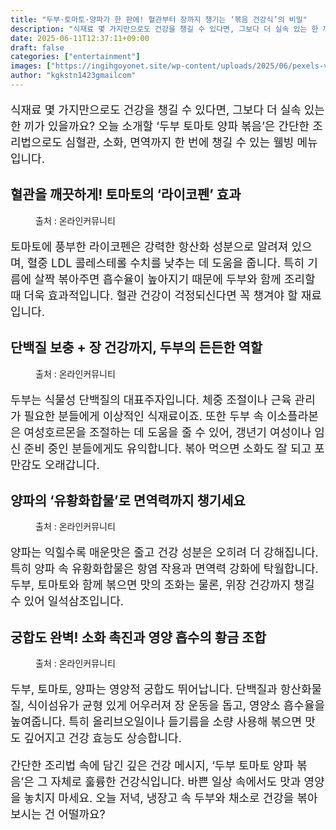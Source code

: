 ```yaml
---
title: "두부·토마토·양파가 한 판에! 혈관부터 장까지 챙기는 ‘볶음 건강식’의 비밀"
description: "식재료 몇 가지만으로도 건강을 챙길 수 있다면, 그보다 더 실속 있는 한 끼가 있을까요? 오늘 소개할 ‘두부 토마토 양파 볶음’은 간단한 조리법으로도 심혈관, 소화, 면역까지 한 번에 챙길 수 있는 웰빙 메뉴입니다."
date: 2025-06-11T12:37:11+09:00
draft: false
categories: ["entertainment"]
images: ["https://ingihgoyonet.site/wp-content/uploads/2025/06/pexels-valeriya-1893563-1024x683.jpg", "https://ingihgoyonet.site/wp-content/uploads/2025/06/pexels-polina-tankilevitch-4518580-683x1024.jpg", "https://ingihgoyonet.site/wp-content/uploads/2025/06/pexels-pixabay-533342-1024x683.jpg", "https://ingihgoyonet.site/wp-content/uploads/2025/06/pexels-emma-jones-259946-793266-1024x782.jpg"]
author: "kgkstn1423gmailcom"
---
```


<p style="font-size:18px">식재료 몇 가지만으로도 건강을 챙길 수 있다면, 그보다 더 실속 있는 한 끼가 있을까요? 오늘 소개할 ‘두부 토마토 양파 볶음’은 간단한 조리법으로도 심혈관, 소화, 면역까지 한 번에 챙길 수 있는 웰빙 메뉴입니다.</p> <h2 >혈관을 깨끗하게! 토마토의 ‘라이코펜’ 효과</h2> <figure ><img src="https://ingihgoyonet.site/wp-content/uploads/2025/06/pexels-valeriya-1893563-1024x683.jpg" alt="" style="aspect-ratio:16/9;object-fit:cover"/><figcaption >출처 : 온라인커뮤니티</figcaption></figure> <p style="font-size:18px">토마토에 풍부한 라이코펜은 강력한 항산화 성분으로 알려져 있으며, 혈중 LDL 콜레스테롤 수치를 낮추는 데 도움을 줍니다. 특히 기름에 살짝 볶아주면 흡수율이 높아지기 때문에 두부와 함께 조리할 때 더욱 효과적입니다. 혈관 건강이 걱정되신다면 꼭 챙겨야 할 재료입니다.</p> <h2 >단백질 보충 + 장 건강까지, 두부의 든든한 역할</h2> <figure ><img src="https://ingihgoyonet.site/wp-content/uploads/2025/06/pexels-polina-tankilevitch-4518580-683x1024.jpg" alt="" style="aspect-ratio:16/9;object-fit:cover"/><figcaption >출처 : 온라인커뮤니티</figcaption></figure> <p style="font-size:18px">두부는 식물성 단백질의 대표주자입니다. 체중 조절이나 근육 관리가 필요한 분들에게 이상적인 식재료이죠. 또한 두부 속 이소플라본은 여성호르몬을 조절하는 데 도움을 줄 수 있어, 갱년기 여성이나 임신 준비 중인 분들에게도 유익합니다. 볶아 먹으면 소화도 잘 되고 포만감도 오래갑니다.</p> <h2 >양파의 ‘유황화합물’로 면역력까지 챙기세요</h2> <figure ><img src="https://ingihgoyonet.site/wp-content/uploads/2025/06/pexels-pixabay-533342-1024x683.jpg" alt="" style="aspect-ratio:16/9;object-fit:cover"/><figcaption >출처 : 온라인커뮤니티</figcaption></figure> <p style="font-size:18px">양파는 익힐수록 매운맛은 줄고 건강 성분은 오히려 더 강해집니다. 특히 양파 속 유황화합물은 항염 작용과 면역력 강화에 탁월합니다. 두부, 토마토와 함께 볶으면 맛의 조화는 물론, 위장 건강까지 챙길 수 있어 일석삼조입니다.</p> <h2 >궁합도 완벽! 소화 촉진과 영양 흡수의 황금 조합</h2> <figure ><img src="https://ingihgoyonet.site/wp-content/uploads/2025/06/pexels-emma-jones-259946-793266-1024x782.jpg" alt="" style="aspect-ratio:16/9;object-fit:cover"/><figcaption >출처 : 온라인커뮤니티</figcaption></figure> <p style="font-size:18px">두부, 토마토, 양파는 영양적 궁합도 뛰어납니다. 단백질과 항산화물질, 식이섬유가 균형 있게 어우러져 장 운동을 돕고, 영양소 흡수율을 높여줍니다. 특히 올리브오일이나 들기름을 소량 사용해 볶으면 맛도 깊어지고 건강 효능도 상승합니다.</p> <p style="font-size:18px">간단한 조리법 속에 담긴 깊은 건강 메시지, ‘두부 토마토 양파 볶음’은 그 자체로 훌륭한 건강식입니다. 바쁜 일상 속에서도 맛과 영양을 놓치지 마세요. 오늘 저녁, 냉장고 속 두부와 채소로 건강을 볶아보시는 건 어떨까요?</p>